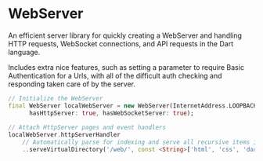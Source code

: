 WebServer
=========

An efficient server library for quickly creating a WebServer and handling HTTP requests, WebSocket
connections, and API requests in the Dart language.

Includes extra nice features, such as setting a parameter to require Basic Authentication for a Urls,
with all of the difficult auth checking and responding taken care of by the server.

~~~dart
// Initialize the WebServer  
final WebServer localWebServer = new WebServer(InternetAddress.LOOPBACK_IP_V4, 8080,
      hasHttpServer: true, hasWebSocketServer: true);
      
// Attach HttpServer pages and event handlers
localWebServer.httpServerHandler
    // Automatically parse for indexing and serve all recursive items in this directory matching the accepted file types.
    ..serveVirtualDirectory('/web/', const <String>['html', 'css', 'dart', 'js']);
~~~
